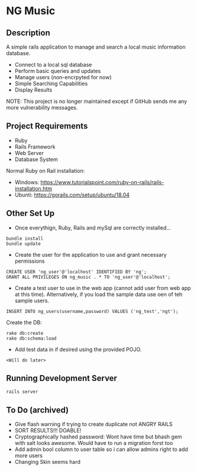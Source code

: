 # NG Music

## Description

A simple rails application to manage and search a local music information database.

- Connect to a local sql database
- Perform basic queries and updates
- Manage users (non-encrpyted for now)
- Simple Searching Capabilities
- Display Results

NOTE: This project is no longer maintained except if GitHub sends me any more vulnerability messages.

## Project Requirements

- Ruby
- Rails Framework
- Web Server
- Database System

Normal Ruby on Rail installation:

- Windows: https://www.tutorialspoint.com/ruby-on-rails/rails-installation.htm
- Ubunti: https://gorails.com/setup/ubuntu/18.04

## Other Set Up

- Once everythign, Ruby, Rails and mySql are correctly installed...

```
bundle install
bundle update
```

- Create the user for the application to use and grant necessary permissions

```
CREATE USER 'ng_user'@'localhost' IDENTIFIED BY 'ng';
GRANT ALL PRIVILEGES ON ng_music . * TO 'ng_user'@'localhost';
```

- Create a test user to use in the web app (cannot add user from web app at this time). Alternatively, if you load the sample data use oen of teh sample users.

```
INSERT INTO ng_users(username,password) VALUES ('ng_test','ngt');

```

Create the DB:

```
rake db:create
rake db:schema:load
```

- Add test data in if desired using the provided POJO.

```
<Will do later>
```

## Running Development Server

```
rails server
```

## To Do (archived)

- Give flash warning if trying to create duplicate not ANGRY RAILS
- SORT RESULTS!!! DOABLE!
- Cryptographically hashed password: Wont have time but bhash gem with salt looks awesome. Would have to run a migration forst too
- Add admin bool column to user table so i can allow admins right to add more users
- Changing Skin seems hard
